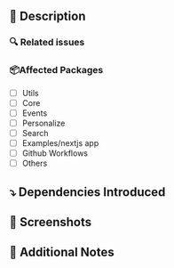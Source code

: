 ## 📌 Description

 <!-- Please include a summary of the changes and the related issue. Please also include relevant motivation and context.
-->

### 🔍 Related issues

<!-- If any, add a link to an issue that describes this -->

### 📦Affected Packages

<!-- Mark one or more of the following list
-->

- [ ] Utils
- [ ] Core
- [ ] Events
- [ ] Personalize
- [ ] Search
- [ ] Examples/nextjs app
- [ ] Github Workflows
- [ ] Others

## ⤵️ Dependencies Introduced

<!-- If any, describe dependencies introduced and why
-->

## 📸 Screenshots

<!-- Add screenshots, recordings or code examples to illustrate your changes. -->

## 💬 Additional Notes

 <!-- Provide any other relevant information, like breaking changes or workarounds. -->
